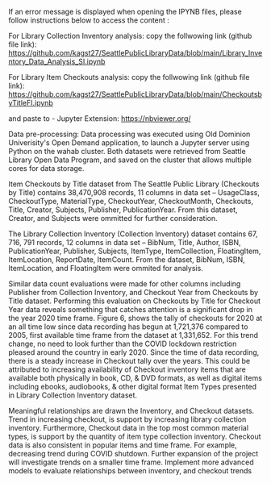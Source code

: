 If an error message is displayed when opening the IPYNB files, please follow instructions below to access the content :

For Library Collection Inventory analysis: 
copy the follwowing link (github file link): https://github.com/kagst27/SeattlePublicLibraryData/blob/main/Library_Inventory_Data_Analysis_SI.ipynb

For Library Item Checkouts analysis: 
copy the follwowing link (github file link): https://github.com/kagst27/SeattlePublicLibraryData/blob/main/CheckoutsbyTitleFI.ipynb

and
paste to - Jupyter Extension: https://nbviewer.org/





Data pre-processing: 
Data processing was executed using Old Dominion Univerisity's Open Demand application, to launch a Jupyter server using Python on the wahab cluster. Both datasets were retrieved from Seattle Library Open Data Program, and saved on the cluster that allows multiple cores for data storage. 

Item Checkouts by Title dataset from The Seattle Public Library (Checkouts by Title) contains 38,470,908 records, 11 columns in data set – UsageClass, CheckoutType, MaterialType, CheckoutYear, CheckoutMonth, Checkouts, Title, Creator, Subjects, Publisher, PublicationYear. From this dataset, Creator, and Subjects were ommitted for further consideration. 

The Library Collection Inventory (Collection Inventory) dataset contains 67, 716, 791 records, 12 columns in data set – BibNum, Title, Author, ISBN, PublicationYear, Publisher, Subjects, ItemType, ItemCollection, FloatingItem, ItemLocation, ReportDate, ItemCount. From the dataset, BibNum, ISBN, ItemLocation, and FloatingItem were ommited for analysis. 

Similar data count evaluations were made for other columns including Publisher from Collection Inventory, and Checkout Year from Checkouts by Title dataset. Performing this evaluation on Checkouts by Title for Checkout Year data reveals something that catches attention is a significant drop in the year 2020 time frame. Figure 6, shows the tally of checkouts for 2020 at an all time low since data recording has begun at 1,721,376 compared to 2005, first available time frame from the dataset at 1,331,652. For this trend change, no need to look further than the COVID lockdown restriction pleased around the country in early 2020. Since the time of data recording, there is a steady increase in Checkout tally over the years. This could be attributed to increasing availability of Checkout inventory items that are available both physically in book, CD, & DVD formats, as well as digital items including ebooks, audiobooks, & other digital format Item Types presented in Library Collection Inventory dataset.

Meaningful relationships are drawn the Inventory, and Checkout datasets. Trend in increasing checkout, is support by increasing library collection inventory. Furthermore, Checkout data in the top most common material types, is support by the quantity of item type collection inventory. Checkout data is also consistent in popular items and time frame. For example, decreasing trend during COVID shutdown. Further expansion of the project will investigate trends on a smaller time frame. Implement more advanced models to evaluate relationships between inventory, and checkout trends
